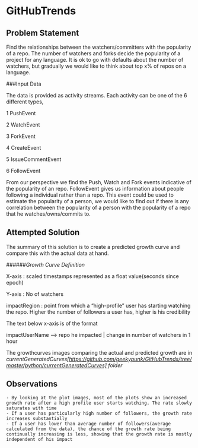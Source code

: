 GitHubTrends
============
Problem Statement
-----------------

Find the relationships between the watchers/committers with the popularity of a repo. The number of watchers and forks decide the popularity of a project for any language. It is ok to go with defaults about the number of watchers, but gradually we would like to think about top x% of repos on a language.

###Input Data

The data is provided as activity streams. Each activity can be one of the 6 different types,

1     PushEvent     

2    WatchEvent     

3    ForkEvent     

4    CreateEvent     

5    IssueCommentEvent     

6    FollowEvent

From our perspective we find the Push, Watch and Fork events indicative of the popularity of an repo. FollowEvent gives us information about people following a individual rather than a repo. This event could be used to estimate the popularity of a person, we would like to find out if there is any correlation between the popularity of a person with the popularity of a repo that he watches/owns/commits to.


Attempted Solution
--------------------

The summary of this solution is to create a predicted growth curve and compare this with the actual data at hand.

######*Growth Curve Definition*

X-axis : scaled timestamps represented as a float value(seconds since epoch)

Y-axis : No of watchers

impactRegion : point from which a “high-profile” user has starting watching the repo. Higher the number of followers a user has, higher is his credibility

The text below x-axis is of the format

impactUserName --> repo he impacted | change in number of watchers in 1 hour

The growthcurves images comparing the actual and predicted growth are in *currentGeneratedCurves[https://github.com/geekypunk/GitHubTrends/tree/master/python/currentGeneratedCurves] folder*

Observations
---------------------

    - By looking at the plot images, most of the plots show an increased growth rate after a high profile user starts watching. The rate slowly saturates with time
    - If a user has particularly high number of followers, the growth rate increases substantially
    - If a user has lower than average number of followers(average calculated from the data), the chance of the growth rate being continually increasing is less, showing that the growth rate is mostly independent of his impact
